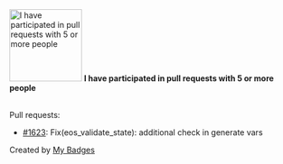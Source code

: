 <img src="https://my-badges.github.io/my-badges/pr-collaboration-5.png" alt="I have participated in pull requests with 5 or more people" title="I have participated in pull requests with 5 or more people" width="128">
<strong>I have participated in pull requests with 5 or more people</strong>
<br><br>

Pull requests:

- <a href="https://github.com/aristanetworks/avd/pull/1623">#1623</a>: Fix(eos_validate_state): additional check in generate vars


Created by <a href="https://github.com/my-badges/my-badges">My Badges</a>
